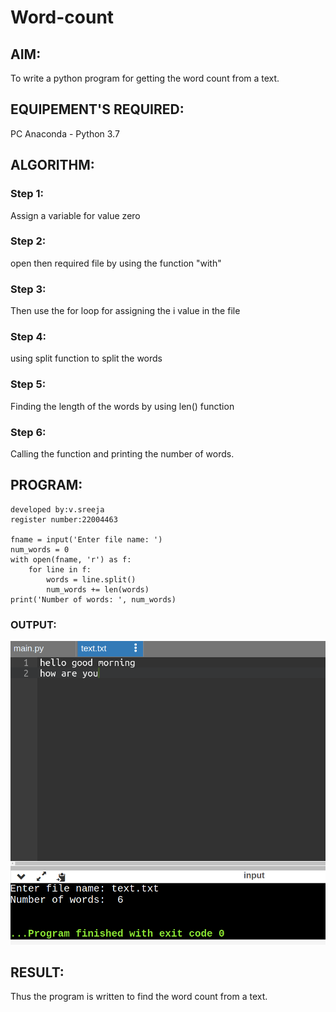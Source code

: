 # Word-count
## AIM:
To write a python program for getting the word count from a text.
## EQUIPEMENT'S REQUIRED: 
PC
Anaconda - Python 3.7
## ALGORITHM: 
### Step 1:
Assign a variable for value zero

### Step 2: 
open then required file by using the function "with"
 
### Step 3: 
Then use the for loop for assigning the i value in the file

### Step 4:  
using split function to split the words

### Step 5: 
Finding the length of the words by using len() function

### Step 6: 
Calling the function and printing the number of words.
## PROGRAM:
```
developed by:v.sreeja
register number:22004463

fname = input('Enter file name: ')
num_words = 0
with open(fname, 'r') as f:
    for line in f:
        words = line.split()
        num_words += len(words)
print('Number of words: ', num_words)
```
### OUTPUT:
![model](Screenshot%20from%202023-01-26%2009-24-59.png)

## RESULT:
Thus the program is written to find the word count from a text.
